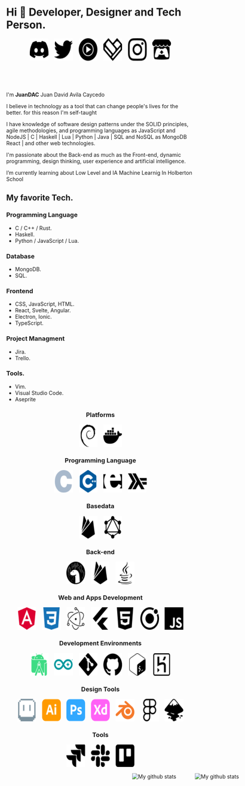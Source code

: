 # Hi 👋 Developer, Designer and Tech Person.

<p align='center'>
<img src="https://raw.githubusercontent.com/JuanDAC/JuanDAC/main/icons/discord.svg" alt="c" width="50" height="60">
&nbsp;&nbsp;
<img src="https://raw.githubusercontent.com/JuanDAC/JuanDAC/main/icons/twitter.svg" alt="c plus plus" width="50" height="60">
&nbsp;&nbsp;
<img src="https://raw.githubusercontent.com/JuanDAC/JuanDAC/main/icons/youtubemusic.svg" alt="c plus plus" width="50" height="60">
&nbsp;&nbsp;
<img src="https://raw.githubusercontent.com/JuanDAC/JuanDAC/main/icons/fandom.svg" alt="c plus plus" width="50" height="60">
&nbsp;&nbsp;
<img src="https://raw.githubusercontent.com/JuanDAC/JuanDAC/main/icons/instagram.svg" alt="c plus plus" width="50" height="60">
&nbsp;&nbsp;
<img src="https://raw.githubusercontent.com/JuanDAC/JuanDAC/main/icons/itchdotio.svg" alt="c plus plus" width="50" height="60">
</p>

<br/>
<br/>
<br/>

I'm **JuanDAC** Juan David Avila Caycedo

I believe in technology as a tool that can change people's lives for the better. for this reason I'm self-taught

I have knowledge of software design patterns under the SOLID principles, agile methodologies, and programming languages as JavaScript and NodeJS | C | Haskell | Lua | Python | Java | SQL and NoSQL as MongoDB React | and other web technologies.

I'm passionate about the Back-end as much as the Front-end, dynamic programming, design thinking, user experience and artificial intelligence.

I’m currently learning about Low Level and IA Machine Learnig In Holberton School

## My favorite Tech.

### Programming Language
- C / C++ / Rust.
- Haskell.
- Python / JavaScript / Lua.

### Database
- MongoDB.
- SQL.

### Frontend
- CSS, JavaScript, HTML.
- React, Svelte, Angular.
- Electron, Ionic.
- TypeScript.

### Project Managment
- Jira.
- Trello.

### Tools.
- Vim.
- Visual Studio Code.
- Aseprite

<h3 align='center'>Platforms</h3>
<p align='center'>
<img src="https://raw.githubusercontent.com/JuanDAC/JuanDAC/main/icons/debian.svg" alt="c" width="50" height="60">
&nbsp;&nbsp;
<img src="https://raw.githubusercontent.com/JuanDAC/JuanDAC/main/icons/docker.svg" alt="c plus plus" width="50" height="60">
</p>

<h3 align='center'>Programming Language</h3>
<p align='center'>
<img src="https://raw.githubusercontent.com/JuanDAC/JuanDAC/main/icons/c.svg" alt="c" width="50" height="60">
&nbsp;&nbsp;
<img src="https://raw.githubusercontent.com/JuanDAC/JuanDAC/main/icons/cplusplus.svg" alt="c plus plus" width="50" height="60">
&nbsp;&nbsp;
<img src="https://raw.githubusercontent.com/JuanDAC/JuanDAC/main/icons/erlang.svg" alt="c plus plus" width="50" height="60">
&nbsp;&nbsp;
<img src="https://raw.githubusercontent.com/JuanDAC/JuanDAC/main/icons/haskell.svg" alt="c plus plus" width="50" height="60">
</p>

<h3 align='center'>Basedata</h3>
<p align='center'>
<img src="https://raw.githubusercontent.com/JuanDAC/JuanDAC/main/icons/firebase.svg" alt="angula" width="50" height="60">
&nbsp;&nbsp;
<img src="https://raw.githubusercontent.com/JuanDAC/JuanDAC/main/icons/graphql.svg" alt="angula" width="50" height="60">
</p>

<h3 align='center'>Back-end</h3>
<p align='center'>
<img src="https://raw.githubusercontent.com/JuanDAC/JuanDAC/main/icons/deno.svg" alt="angula" width="50" height="60">
&nbsp;&nbsp;
<img src="https://raw.githubusercontent.com/JuanDAC/JuanDAC/main/icons/firebase.svg" alt="angula" width="50" height="60">
&nbsp;&nbsp;
<img src="https://raw.githubusercontent.com/JuanDAC/JuanDAC/main/icons/java.svg" alt="angula" width="50" height="60">
</p>

<h3 align='center'>Web and Apps Development</h3>
<p align='center'>
<img src="https://raw.githubusercontent.com/JuanDAC/JuanDAC/main/icons/angular.svg" alt="angula" width="50" height="60">
&nbsp;&nbsp;
<img src="https://raw.githubusercontent.com/JuanDAC/JuanDAC/main/icons/css3.svg" alt="css 3" width="50" height="60">
&nbsp;&nbsp;
<img src="https://raw.githubusercontent.com/JuanDAC/JuanDAC/main/icons/electron.svg" alt="css 3" width="50" height="60">
&nbsp;&nbsp;
<img src="https://raw.githubusercontent.com/JuanDAC/JuanDAC/main/icons/flutter.svg" alt="css 3" width="50" height="60">
&nbsp;&nbsp;
<img src="https://raw.githubusercontent.com/JuanDAC/JuanDAC/main/icons/html5.svg" alt="css 3" width="50" height="60">
&nbsp;&nbsp;
<img src="https://raw.githubusercontent.com/JuanDAC/JuanDAC/main/icons/ionic.svg" alt="css 3" width="50" height="60">
&nbsp;&nbsp;
<img src="https://raw.githubusercontent.com/JuanDAC/JuanDAC/main/icons/javascript.svg" alt="css 3" width="50" height="60">
</p>

<h3 align='center'>Development Environments</h3>
<p align='center'>
<img src="https://raw.githubusercontent.com/JuanDAC/JuanDAC/main/icons/androidstudio.svg" alt="android studio" width="50" height="60">
&nbsp;&nbsp;
<img src="https://raw.githubusercontent.com/JuanDAC/JuanDAC/main/icons/arduino.svg" alt="arduino" width="50" height="60">
&nbsp;&nbsp;
<img src="https://raw.githubusercontent.com/JuanDAC/JuanDAC/main/icons/git.svg" alt="arduino" width="50" height="60">
&nbsp;&nbsp;
<img src="https://raw.githubusercontent.com/JuanDAC/JuanDAC/main/icons/github.svg" alt="arduino" width="50" height="60">
&nbsp;&nbsp;
<img src="https://raw.githubusercontent.com/JuanDAC/JuanDAC/main/icons/gnubash.svg" alt="arduino" width="50" height="60">
&nbsp;&nbsp;
<img src="https://raw.githubusercontent.com/JuanDAC/JuanDAC/main/icons/heroku.svg" alt="arduino" width="50" height="60">
</p>

<h3 align='center'>Design Tools</h3>
<p align='center'>
<img src="https://raw.githubusercontent.com/JuanDAC/JuanDAC/main/icons/aseprite.svg" alt="aseprite" width="50" height="60">
&nbsp;&nbsp;
<img src="https://raw.githubusercontent.com/JuanDAC/JuanDAC/main/icons/adobeillustrator.svg" alt="adobe illustrator" width="50" height="60">
&nbsp;&nbsp;
<img src="https://raw.githubusercontent.com/JuanDAC/JuanDAC/main/icons/adobephotoshop.svg" alt="adobe photoshop" width="50" height="60">
&nbsp;&nbsp;
<img src="https://raw.githubusercontent.com/JuanDAC/JuanDAC/main/icons/adobexd.svg" alt="adobe xd" width="50" height="60">
&nbsp;&nbsp;
<img src="https://raw.githubusercontent.com/JuanDAC/JuanDAC/main/icons/blender.svg" alt="blender" width="50" height="60">
&nbsp;&nbsp;
<img src="https://raw.githubusercontent.com/JuanDAC/JuanDAC/main/icons/figma.svg" alt="blender" width="50" height="60">
&nbsp;&nbsp;
<img src="https://raw.githubusercontent.com/JuanDAC/JuanDAC/main/icons/inkscape.svg" alt="blender" width="50" height="60">
</p>

<h3 align='center'>Tools</h3>
<p align='center'>
<img src="https://raw.githubusercontent.com/JuanDAC/JuanDAC/main/icons/jira.svg" alt="aseprite" width="50" height="60">
&nbsp;&nbsp;
<img src="https://raw.githubusercontent.com/JuanDAC/JuanDAC/main/icons/slack.svg" alt="adobe illustrator" width="50" height="60">
&nbsp;&nbsp;
<img src="https://raw.githubusercontent.com/JuanDAC/JuanDAC/main/icons/trello.svg" alt="adobe photoshop" width="50" height="60">
</p>

<div style="display: flex;width: 100vw; flex-wrap: wrap; justify-content:center;gap: 25px;">
<img align="center" src="https://github-readme-stats.vercel.app/api?username=JuanDAC&theme=vue&show_icons=true" alt="My github stats" />
<br/>
<br/>
<br/>
<img align="center" src="https://github-readme-stats.vercel.app/api/top-langs/?username=JuanDAC&layout=compact&theme=vue&langs_count=6" alt="My github stats"/>
</div>
